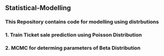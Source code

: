 ## Statistical-Modelling
### This Repository contains code for modelling using distrbutions  

###  1. Train Ticket sale prediction using Poisson Distribution 
###  2. MCMC for determing parameters of Beta Distribution   
